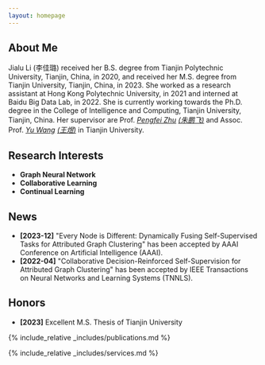 ```yaml
---
layout: homepage
---
```


## About Me

Jialu Li (李佳璐) received her B.S. degree from Tianjin Polytechnic University, Tianjin, China, in 2020, and received her M.S. degree from Tianjin University, Tianjin, China, in 2023. She worked as a research assistant at Hong Kong Polytechnic University, in 2021 and interned at Baidu Big Data Lab, in 2022. She is currently working towards the Ph.D. degree in the College of Intelligence and Computing, Tianjin University, Tianjin, China. Her supervisor are Prof. *[Pengfei Zhu](https://scholar.google.com.hk/citations?user=iS27HZ8AAAAJ&hl=zh-CN)* *[(朱鹏飞)](http://aiskyeye.com/)* and Assoc. Prof. *[Yu Wang](https://scholar.google.com.hk/citations?user=iS27HZ8AAAAJ&hl=zh-CN)* *[(王煜)](https://wangyutju.github.io/)* in Tianjin University.   
  
## Research Interests

- **Graph Neural Network**
- **Collaborative Learning** 
- **Continual Learning** 

  
## News

- **[2023-12]** "Every Node is Different: Dynamically Fusing Self-Supervised Tasks for Attributed Graph Clustering" has been accepted by AAAI Conference on Artificial Intelligence (AAAI).
- **[2022-04]** "Collaborative Decision-Reinforced Self-Supervision for Attributed Graph Clustering" has been accepted by IEEE Transactions on Neural Networks and Learning Systems (TNNLS).


## Honors

- **[2023]** Excellent M.S. Thesis of Tianjin University



{% include_relative _includes/publications.md %}

{% include_relative _includes/services.md %}
